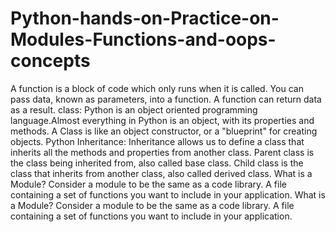 # Python-hands-on-Practice-on-Modules-Functions-and-oops-concepts

A function is a block of code which only runs when it is called.
You can pass data, known as parameters, into a function.
A function can return data as a result.
class:
Python is an object oriented programming language.Almost everything in Python is an object, with its properties and methods.
A Class is like an object constructor, or a "blueprint" for creating objects.
Python Inheritance:
Inheritance allows us to define a class that inherits all the methods and properties from another class.
Parent class is the class being inherited from, also called base class.
Child class is the class that inherits from another class, also called derived class.
What is a Module?
Consider a module to be the same as a code library.
A file containing a set of functions you want to include in your application.
What is a Module?
Consider a module to be the same as a code library.
A file containing a set of functions you want to include in your application.







